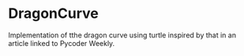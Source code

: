 # DragonCurve
Implementation of tthe dragon curve using turtle inspired by that in an article linked to Pycoder Weekly.
